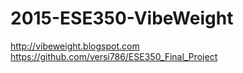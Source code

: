 # 2015-ESE350-VibeWeight
http://vibeweight.blogspot.com
https://github.com/versi786/ESE350_Final_Project

